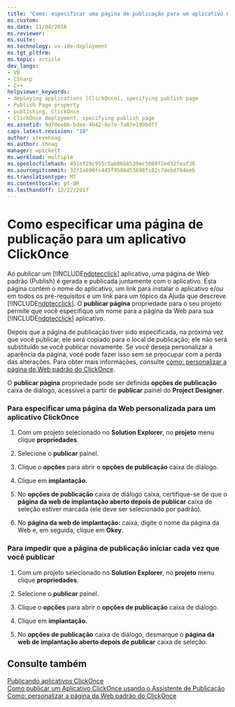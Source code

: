 ```yaml
---
title: "Como: especificar uma página de publicação para um aplicativo ClickOnce | Microsoft Docs"
ms.custom: 
ms.date: 11/04/2016
ms.reviewer: 
ms.suite: 
ms.technology: vs-ide-deployment
ms.tgt_pltfrm: 
ms.topic: article
dev_langs:
- VB
- CSharp
- C++
helpviewer_keywords:
- deploying applications [ClickOnce], specifying publish page
- Publish Page property
- publishing, ClickOnce
- ClickOnce deployment, specifying publish page
ms.assetid: 9d70eebb-bdee-4b42-8e7e-7a07e199bdf7
caps.latest.revision: "18"
author: stevehoag
ms.author: shoag
manager: wpickett
ms.workload: multiple
ms.openlocfilehash: 491ef29c955c5ab06b8539ec5089f2ed32feaf36
ms.sourcegitcommit: 32f1a690fc445f9586d53698fc82c7debd784eeb
ms.translationtype: MT
ms.contentlocale: pt-BR
ms.lasthandoff: 12/22/2017
---
```

# <a name="how-to-specify-a-publish-page-for-a-clickonce-application"></a>Como especificar uma página de publicação para um aplicativo ClickOnce
Ao publicar um [!INCLUDE[ndptecclick](../deployment/includes/ndptecclick_md.md)] aplicativo, uma página de Web padrão (Publish) é gerada e publicada juntamente com o aplicativo. Esta página contém o nome do aplicativo, um link para instalar o aplicativo e/ou em todos os pré-requisitos e um link para um tópico da Ajuda que descreve [!INCLUDE[ndptecclick](../deployment/includes/ndptecclick_md.md)]. O **publicar página** propriedade para o seu projeto permite que você especifique um nome para a página da Web para sua [!INCLUDE[ndptecclick](../deployment/includes/ndptecclick_md.md)] aplicativo.  
  
 Depois que a página de publicação tiver sido especificada, na próxima vez que você publicar, ele será copiado para o local de publicação; ele não será substituído se você publicar novamente. Se você deseja personalizar a aparência da página, você pode fazer isso sem se preocupar com a perda das alterações. Para obter mais informações, consulte [como: personalizar a página de Web padrão do ClickOnce](../deployment/how-to-customize-the-default-web-page-for-a-clickonce-application.md).  
  
 O **publicar página** propriedade pode ser definida **opções de publicação** caixa de diálogo, acessível a partir de **publicar** painel do **Project Designer**.  
  
### <a name="to-specify-a-custom-web-page-for-a-clickonce-application"></a>Para especificar uma página da Web personalizada para um aplicativo ClickOnce  
  
1.  Com um projeto selecionado no **Solution Explorer**, no **projeto** menu clique **propriedades**.  
  
2.  Selecione o **publicar** painel.  
  
3.  Clique o **opções** para abrir o **opções de publicação** caixa de diálogo.  
  
4.  Clique em **implantação**.  
  
5.  No **opções de publicação** caixa de diálogo caixa, certifique-se de que o **página da web de implantação aberto depois de publicar** caixa de seleção estiver marcada (ele deve ser selecionado por padrão).  
  
6.  No **página da web de implantação:** caixa, digite o nome da página da Web e, em seguida, clique em **Okey**.  
  
### <a name="to-prevent-the-publish-page-from-launching-each-time-you-publish"></a>Para impedir que a página de publicação iniciar cada vez que você publicar  
  
1.  Com um projeto selecionado no **Solution Explorer**, no **projeto** menu clique **propriedades**.  
  
2.  Selecione o **publicar** painel.  
  
3.  Clique o **opções** para abrir o **opções de publicação** caixa de diálogo.  
  
4.  Clique em **implantação**.  
  
5.  No **opções de publicação** caixa de diálogo, desmarque o **página da web de implantação aberto depois de publicar** caixa de seleção.  
  
## <a name="see-also"></a>Consulte também  
 [Publicando aplicativos ClickOnce](../deployment/publishing-clickonce-applications.md)   
 [Como publicar um Aplicativo ClickOnce usando o Assistente de Publicação](../deployment/how-to-publish-a-clickonce-application-using-the-publish-wizard.md)   
 [Como: personalizar a página da Web padrão do ClickOnce](../deployment/how-to-customize-the-default-web-page-for-a-clickonce-application.md)